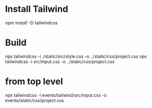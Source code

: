 # Install Tailwind

npm install -D tailwindcss

# Build

npx tailwindcss -i ./static/src/style.css -o ../static/css/project.css
npx tailwindcss -i src/input.css -o ../static/css/project.css

# from top level

npx tailwindcss -i events/tailwind/src/input.css -o events/static/css/project.css
